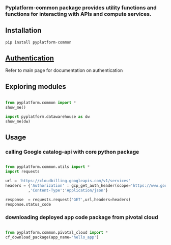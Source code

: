 ### Pyplatform-common package provides utility functions and functions for interacting with APIs and compute services.

## Installation
```python
pip install pyplatform-common
```
## [Authentication](https://github.com/mhadi813/pyplatform)
Refer to main page for documentation on authentication

## Exploring modules
```python

from pyplatform.common import *
show_me()

import pyplatform.datawarehouse as dw
show_me(dw)
```

## Usage
### calling Google catalog-api with core python package
```python

from pyplatform.common.utils import *
import requests

url = 'https://cloudbilling.googleapis.com/v1/services'
headers = {'Authorization' : gcp_get_auth_header(scope='https://www.googleapis.com/auth/cloud-platform')
          ,'Content-Type':'Application/json'}

response  = requests.request('GET',url,headers=headers)
response.status_code

```
### downloading deployed app code package from pivotal cloud
```python

from pyplatform.common.pivotal_cloud import *
cf_download_package(app_name='hello_app')
```